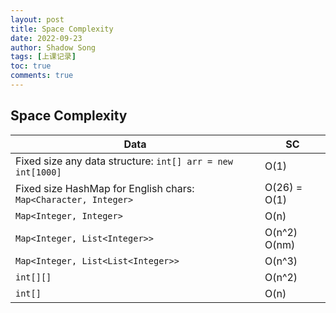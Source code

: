 ```yaml
---
layout: post 
title: Space Complexity
date: 2022-09-23
author: Shadow Song
tags: [上课记录]
toc: true
comments: true
---
```


## Space Complexity

Data | SC
---|---
Fixed size any data structure: `int[] arr = new int[1000]` | O(1)
Fixed size HashMap for English chars: `Map<Character, Integer>` | O(26) = O(1)
`Map<Integer, Integer>`| O(n)
`Map<Integer, List<Integer>>` | O(n^2)   O(nm)
`Map<Integer, List<List<Integer>>` | O(n^3)
`int[][]` | O(n^2)
`int[]` | O(n)